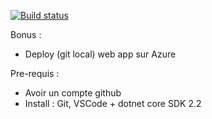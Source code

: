 [![Build status](https://ci.appveyor.com/api/projects/status/m0ga1k1r5iuvh9d8?svg=true)](https://ci.appveyor.com/project/LGouellec/coding4fun-git)

Bonus :
- Deploy (git local) web app sur Azure

Pre-requis : 
- Avoir un compte github
- Install : Git, VSCode + dotnet core SDK 2.2